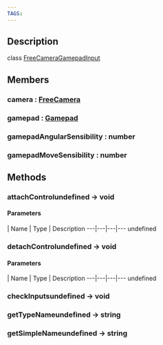 ```yaml
---
TAGS:
---
```

## Description

class [FreeCameraGamepadInput](/classes/2.4/FreeCameraGamepadInput)



## Members

### camera : [FreeCamera](/classes/2.4/FreeCamera)



### gamepad : [Gamepad](/classes/2.4/Gamepad)



### gamepadAngularSensibility : number



### gamepadMoveSensibility : number



## Methods

### attachControlundefined &rarr; void



#### Parameters
 | Name | Type | Description
---|---|---|---
undefined
### detachControlundefined &rarr; void



#### Parameters
 | Name | Type | Description
---|---|---|---
undefined
### checkInputsundefined &rarr; void


### getTypeNameundefined &rarr; string


### getSimpleNameundefined &rarr; string



